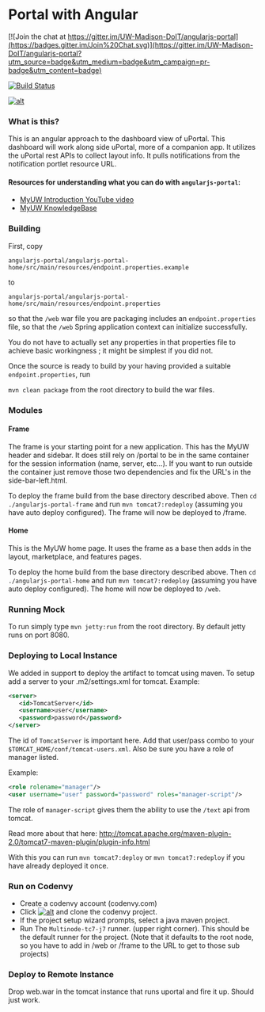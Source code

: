 # Portal with Angular

[![Join the chat at https://gitter.im/UW-Madison-DoIT/angularjs-portal](https://badges.gitter.im/Join%20Chat.svg)](https://gitter.im/UW-Madison-DoIT/angularjs-portal?utm_source=badge&utm_medium=badge&utm_campaign=pr-badge&utm_content=badge)

[![Build Status](https://travis-ci.org/UW-Madison-DoIT/angularjs-portal.svg)](https://travis-ci.org/UW-Madison-DoIT/angularjs-portal)

[![alt](https://codenvy.com/factory/resources/factory-white.png)](https://codenvy.com/factory?id=tgb1ssv37wjnblun)

### What is this?
This is an angular approach to the dashboard view of uPortal. This dashboard will work along side uPortal, more of a companion app. It utilizes the uPortal rest APIs to collect layout info. It pulls notifications from the notification portlet resource URL.

#### Resources for understanding what you can do with `angularjs-portal`:

 * [MyUW Introduction YouTube video](https://www.youtube.com/watch?v=4kM9pPnH_hA)
 * [MyUW KnowledgeBase](https://kb.wisc.edu/myuw/)

### Building

First, copy

```
angularjs-portal/angularjs-portal-home/src/main/resources/endpoint.properties.example
```

to

```
angularjs-portal/angularjs-portal-home/src/main/resources/endpoint.properties
```

so that the `/web` war file you are packaging includes an `endpoint.properties` file, so that the
 `/web` Spring application context can initialize successfully.
 
You do not have to actually set any properties in that properties file to achieve basic 
workingness ; it might be simplest if you did not.

Once the source is ready to build by your having provided a suitable `endpoint.properties`, run

`mvn clean package` from the root directory to build the war files.

### Modules

#### Frame
The frame is your starting point for a new application.  This has the MyUW header and sidebar. It does still rely on /portal to be in the same container for the session information (name, server, etc...).  If you want to run outside the container just remove those two dependencies and fix the URL's in the side-bar-left.html.

To deploy the frame build from the base directory described above. Then `cd ./angularjs-portal-frame` and run `mvn tomcat7:redeploy` (assuming you have auto deploy configured).  The frame will now be deployed to /frame.

#### Home
This is the MyUW home page. It uses the frame as a base then adds in the layout, marketplace, and features pages.

To deploy the home build from the base directory described above. Then `cd ./angularjs-portal-home` and run `mvn tomcat7:redeploy` (assuming you have auto deploy configured).  The home will now be deployed to `/web`.

### Running Mock
To run simply type `mvn jetty:run` from the root directory. By default jetty runs on port 8080.

### Deploying to Local Instance
We added in support to deploy the artifact to tomcat using maven. To setup add a server to your .m2/settings.xml for tomcat. Example:
```xml
<server>
   <id>TomcatServer</id>
   <username>user</username>
   <password>password</password>
</server>

```
The id of `TomcatServer` is important here. Add that user/pass combo to your `$TOMCAT_HOME/conf/tomcat-users.xml`. Also be sure you have a role of manager listed. 

Example:
```xml
<role rolename="manager"/>
<user username="user" password="password" roles="manager-script"/>

```
The role of `manager-script` gives them the ability to use the `/text` api from tomcat.

Read more about that here: http://tomcat.apache.org/maven-plugin-2.0/tomcat7-maven-plugin/plugin-info.html

With this you can run `mvn tomcat7:deploy` or `mvn tomcat7:redeploy` if you have already deployed it once.

### Run on Codenvy

+ Create a codenvy account (codenvy.com)
+ Click [![alt](https://codenvy.com/factory/resources/factory-white.png)](https://codenvy.com/factory?id=tgb1ssv37wjnblun) and clone the codenvy project.
+ If the project setup wizard prompts, select a java maven project.
+ Run The `Multinode-tc7-j7` runner. (upper right corner). This should be the default runner for the project. (Note that it defaults to the root node, so you have to add in /web or /frame to the URL to get to those sub projects)

### Deploy to Remote Instance

Drop web.war in the tomcat instance that runs uportal and fire it up. Should just work.
